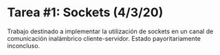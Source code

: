 # Tarea #1: Sockets (4/3/20)
Trabajo destinado a implementar la utilización de sockets en un canal de comunicación inalámbrico cliente-servidor.
Estado payoritariamente inconcluso.
